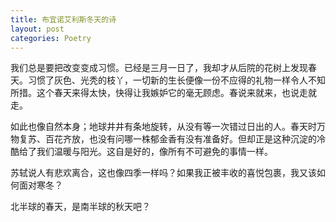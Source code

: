 ```yaml
---
title: 布宜诺艾利斯冬天的诗
layout: post
categories: Poetry
---
```

我们总是要把改变变成习惯。已经是三月一日了，我却才从后院的花树上发现春天。习惯了灰色、光秃的枝丫，一切新的生长便像一份不应得的礼物一样令人不知所措。这个春天来得太快，快得让我嫉妒它的毫无顾虑。春说来就来，也说走就走。

如此也像自然本身；地球井井有条地旋转，从没有等一次错过日出的人。春天时万物复苏、百花齐放，也没有问哪一株郁金香有没有准备好。但却正是这种沉淀的冷酷给了我们温暖与阳光。这自是好的，像所有不可避免的事情一样。

苏轼说人有悲欢离合，这也像四季一样吗？如果我正被丰收的喜悦包裹，我又该如何面对寒冬？

北半球的春天，是南半球的秋天吧？